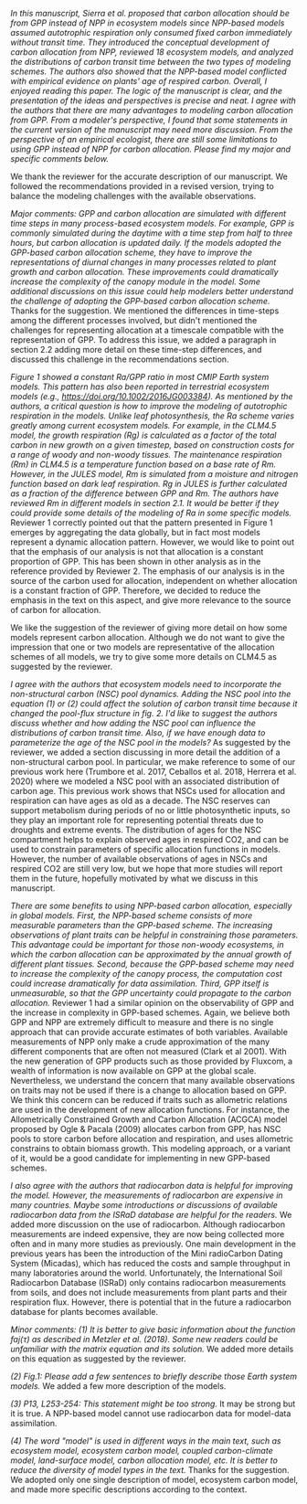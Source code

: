 

*In this manuscript, Sierra et al. proposed that carbon allocation should be from GPP instead of NPP in ecosystem models since NPP-based models assumed autotrophic respiration only consumed fixed carbon immediately without transit time. They introduced the conceptual development of carbon allocation from NPP, reviewed 18 ecosystem models, and analyzed the distributions of carbon transit time between the two types of modeling schemes. The authors also showed that the NPP-based model conflicted with empirical evidence on plants' age of respired carbon. Overall, I enjoyed reading this paper. The logic of the manuscript is clear, and the presentation of the ideas and perspectives is precise and neat. I agree with the authors that there are many advantages to modeling carbon allocation from GPP. From a modeler's perspective, I found that some statements in the current version of the manuscript may need more discussion. From the perspective of an empirical ecologist, there are still some limitations to using GPP instead of NPP for carbon allocation. Please find my major and specific comments below.*

We thank the reviewer for the accurate description of our manuscript. We followed the recommendations provided in a revised version, trying to balance the modeling challenges with the available observations.

*Major comments:*
*GPP and carbon allocation are simulated with different time steps in many process-based ecosystem models. For example, GPP is commonly simulated during the daytime with a time step from half to three hours, but carbon allocation is updated daily. If the models adopted the GPP-based carbon allocation scheme, they have to improve the representations of diurnal changes in many processes related to plant growth and carbon allocation. These improvements could dramatically increase the complexity of the canopy module in the model. Some additional discussions on this issue could help modelers better understand the challenge of adopting the GPP-based carbon allocation scheme.*
Thanks for the suggestion. We mentioned the differences in time-steps among the different processes involved, but didn't mentioned the challenges for representing allocation at a timescale compatible with the representation of GPP. To address this issue, we added a paragraph in section 2.2 adding more detail on these time-step differences, and discussed this challenge in the recommendations section.

*Figure 1 showed a constant Ra/GPP ratio in most CMIP Earth system models. This pattern has also been reported in terrestrial ecosystem models (e.g., https://doi.org/10.1002/2016JG003384). As mentioned by the authors, a critical question is how to improve the modeling of autotrophic respiration in the models. Unlike leaf photosynthesis, the Ra scheme varies greatly among current ecosystem models. For example, in the CLM4.5 model, the growth respiration (Rg) is calculated as a factor of the total carbon in new growth on a given timestep, based on construction costs for a range of woody and non-woody tissues. The maintenance respiration (Rm) in CLM4.5 is a temperature function based on a base rate of Rm. However, in the JULES model, Rm is simulated from a moisture and nitrogen function based on dark leaf respiration. Rg in JULES is further calculated as a fraction of the difference between GPP and Rm. The authors have reviewed Rm in different models in section 2.1. It would be better if they could provide some details of the modeling of Ra in some specific models.*
Reviewer 1 correctly pointed out that the pattern presented in Figure 1 emerges by aggregating the data globally, but in fact most models represent a dynamic allocation pattern. However, we would like to point out that the emphasis of our analysis is not that allocation is a constant proportion of GPP. This has been shown in other analysis as in the reference provided by Reviewer 2. The emphasis of our analysis is in the source of the carbon used for allocation, independent on whether allocation is a constant fraction of GPP. Therefore, we decided to reduce the emphasis in the text on this aspect, and give more relevance to the source of carbon for allocation.

We like the suggestion of the reviewer of giving more detail on how some models represent carbon allocation. Although we do not want to give the impression that one or two models are representative of the allocation schemes of all models, we try to give some more details on CLM4.5 as suggested by the reviewer.

*I agree with the authors that ecosystem models need to incorporate the non-structural carbon (NSC) pool dynamics. Adding the NSC pool into the equation (1) or (2) could affect the solution of carbon transit time because it changed the pool-flux structure in fig. 2. I'd like to suggest the authors discuss whether and how adding the NSC pool can influence the distributions of carbon transit time. Also, if we have enough data to parameterize the age of the NSC pool in the models?*
As suggested by the reviewer, we added a section discussing in more detail the addition of a non-structural carbon pool. In particular, we make reference to some of our previous work here (Trumbore et al. 2017, Ceballos et al. 2018, Herrera et al. 2020) where we modeled a NSC pool with an associated distribution of carbon age. This previous work shows that NSCs used for allocation and respiration can have ages as old as a decade. The NSC reserves can support metabolism during periods of no or little photosynthetic inputs, so they play an important role for representing potential threats due to droughts and extreme events. The distribution of ages for the NSC compartment helps to explain observed ages in respired CO2, and can be used to constrain parameters of specific allocation functions in models. However, the number of available observations of ages in NSCs and respired CO2 are still very low, but we hope that more studies will report them in the future, hopefully motivated by what we discuss in this manuscript.

*There are some benefits to using NPP-based carbon allocation, especially in global models. First, the NPP-based scheme consists of more measurable parameters than the GPP-based scheme. The increasing observations of plant traits can be helpful in constraining those parameters. This advantage could be important for those non-woody ecosystems, in which the carbon allocation can be approximated by the annual growth of different plant tissues. Second, because the GPP-based scheme may need to increase the complexity of the canopy process, the computation cost could increase dramatically for data assimilation. Third, GPP itself is unmeasurable, so that the GPP uncertainty could propagate to the carbon allocation.*
Reviewer 1 had a similar opinion on the observability of GPP and the increase in complexity in GPP-based schemes. Again, we believe both GPP and NPP are extremely difficult to measure and there is no single approach that can provide accurate estimates of both variables. Available measurements of NPP only make a crude approximation of the many different components that are often not measured (Clark et al 2001). With the new generation of GPP products such as those provided by Fluxcom, a wealth of information is now available on GPP at the global scale.
Nevertheless, we understand the concern that many available observations on traits may not be used if there is a change to allocation based on GPP.  We think this concern can be reduced if traits such as allometric relations are used in the development of new allocation functions. For instance, the Allometrically Constrained Growth and Carbon Allocation (ACGCA) model proposed by Ogle & Pacala (2009) allocates carbon from GPP, has NSC pools to store carbon before allocation and respiration, and uses allometric constrains to obtain biomass growth. This modeling approach, or a variant of it, would be a good candidate for implementing in new GPP-based schemes.  

*I also agree with the authors that radiocarbon data is helpful for improving the model. However, the measurements of radiocarbon are expensive in many countries. Maybe some introductions or discussions of available radiocarbon data from the ISRaD database are helpful for the readers.*
We added more discussion on the use of radiocarbon. Although radiocarbon measurements are indeed expensive, they are now being collected more often and in many more studies as previously. One main development in the previous years has been the introduction of the Mini radioCarbon Dating System (Micadas), which has reduced the costs and sample throughput in many laboratories around the world.
Unfortunately, the International Soil Radiocarbon Database (ISRaD) only contains radiocarbon measurements from soils, and does not include measurements from plant parts and their respiration flux. However, there is potential that in the future a radiocarbon database for plants becomes available.

*Minor comments:*
*(1) It is better to give basic information about the function faj(τ) as described in Metzler et al. (2018). Some new readers could be unfamiliar with the matrix equation and its solution.*
We added more details on this equation as suggested by the reviewer.

*(2) Fig.1: Please add a few sentences to briefly describe those Earth system models.*
We added a few more description of the models.

*(3) P13, L253-254: This statement might be too strong.*
It may be strong but it is true. A NPP-based model cannot use radiocarbon data for model-data assimilation.

*(4) The word "model" is used in different ways in the main text, such as ecosystem model, ecosystem carbon model, coupled carbon-climate model, land-surface model, carbon allocation model, etc. It is better to reduce the diversity of model types in the text.*
Thanks for the suggestion. We adopted only one single description of model, ecosystem carbon model, and made more specific descriptions according to the context.
